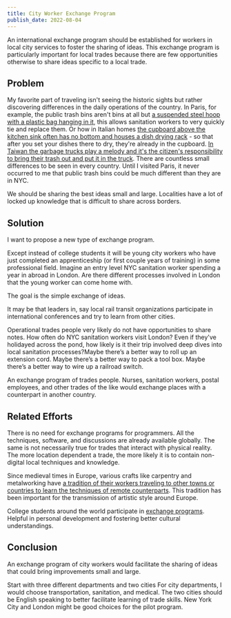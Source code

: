 ```yaml
---
title: City Worker Exchange Program
publish_date: 2022-08-04
---
```


An international exchange program should be established for workers in local
city services to foster the sharing of ideas. This exchange program is
particularly important for local trades because there are few opportunities
otherwise to share ideas specific to a local trade.

## Problem

My favorite part of traveling isn't seeing the historic sights but rather
discovering differences in the daily operations of the country. In Paris, for
example, the public trash bins aren't bins at all but
[a suspended
steel hoop with a plastic bag hanging in it](https://www.planetizen.com/node/39107),
this allows sanitation workers to very quickly tie and replace them. Or how in
Italian homes
[the cupboard above the kitchen sink often has no bottom
and houses a dish drying
rack](https://beccagarber.com/why-italian-kitchens-make-me-happy/) - so that
after you set your dishes there to dry, they're already in the cupboard.
[In Taiwan the garbage trucks play a melody and it's the citizen's responsibility
to bring their trash out and put it in the truck](https://www.nytimes.com/2022/02/08/world/asia/taiwan-waste-management-beethoven.html).
There are countless small differences to be seen in every country. Until I
visited Paris, it never occurred to me that public trash bins could be much
different than they are in NYC.

We should be sharing the best ideas small and large. Localities have a lot of
locked up knowledge that is difficult to share across borders.

## Solution

I want to propose a new type of exchange program.

Except instead of college students it will be young city workers who have just
completed an apprenticeship (or first couple years of training) in some
professional field. Imagine an entry level NYC sanitation worker spending a year
in abroad in London. Are there different processes involved in London that the
young worker can come home with.

The goal is the simple exchange of ideas.

It may be that leaders in, say local rail transit organizations participate in
international conferences and try to learn from other cities.

Operational trades people very likely do not have opportunities to share notes.
How often do NYC sanitation workers visit London? Even if they've holidayed
across the pond, how likely is it their trip involved deep dives into local
sanitation processes?Maybe there’s a better way to roll up an extension cord.
Maybe there’s a better way to pack a tool box. Maybe there’s a better way to
wire up a railroad switch.

An exchange program of trades people. Nurses, sanitation workers, postal
employees, and other trades of the like would exchange places with a counterpart
in another country.

## Related Efforts

There is no need for exchange programs for programmers. All the techniques,
software, and discussions are already available globally. The same is not
necessarily true for trades that interact with physical reality. The more
location dependent a trade, the more likely it is to contain non-digital local
techniques and knowledge.



Since medieval times in Europe, various crafts like carpentry and metalworking
have [a tradition of their workers traveling to other towns or countries to learn
the techniques of remote counterparts](https://en.wikipedia.org/wiki/Journeyman_years). This tradition has been important for the
transmission of artistic style around Europe.

College students around the world participate in [exchange programs](https://en.wikipedia.org/wiki/Erasmus_Programme). Helpful in
personal development and fostering better cultural understandings.


## Conclusion

An exchange program of city workers would facilitate the sharing of ideas that
could bring improvements small and large.

Start with three different departments and two cities For city departments, I
would choose transportation, sanitation, and medical. The two cities should be
English speaking to better facilitate learning of trade skills. New York City
and London might be good choices for the pilot program.
